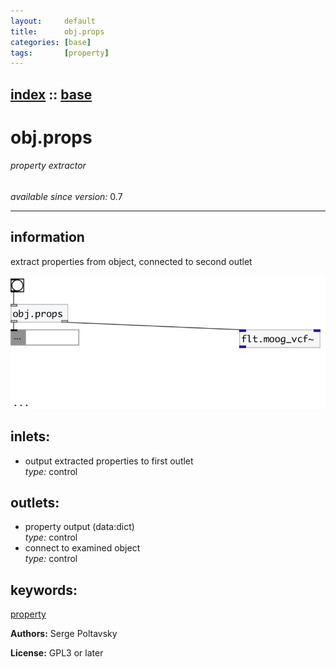 ```yaml
---
layout:     default
title:      obj.props
categories: [base]
tags:       [property]
---
```

[index](index.html) :: [base](category_base.html)
---

# obj.props

###### property extractor

*available since version:* 0.7

---


## information
extract properties from object, connected to second outlet


[![example](../examples/img/obj.props.jpg)](../examples/pd/obj.props.pd)









## inlets:

* output extracted properties to first outlet<br>
_type:_ control



## outlets:

* property output (data:dict)<br>
_type:_ control
* connect to examined object<br>
_type:_ control



## keywords:

[property](keywords/property.html)






**Authors:** Serge Poltavsky




**License:** GPL3 or later






